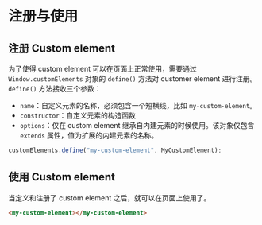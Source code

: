 # 注册与使用

## 注册 Custom element

为了使得 custom element 可以在页面上正常使用，需要通过 `Window.customElements` 对象的 `define()` 方法对 customer element 进行注册。`define()` 方法接收三个参数：

- `name`：自定义元素的名称，必须包含一个短横线，比如 `my-custom-element`。
- `constructor`：自定义元素的构造函数
- `options`：仅在 custom element 继承自内建元素的时候使用。该对象仅包含 `extends` 属性，值为扩展的内建元素的名称。

```ts
customElements.define("my-custom-element", MyCustomElement);
```

## 使用 Custom element

当定义和注册了 custom element 之后，就可以在页面上使用了。

```html
<my-custom-element></my-custom-element>
```
